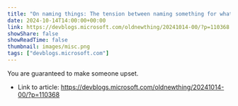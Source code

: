 ```yaml
---
title: "On naming things: The tension between naming something for what it is, what it does, or how it is used?"
date: 2024-10-14T14:00:00+00:00
link: https://devblogs.microsoft.com/oldnewthing/20241014-00/?p=110368
showShare: false
showReadTime: false
thumbnail: images/misc.png
tags: ["devblogs.microsoft.com"]
---
```

You are guaranteed to make someone upset.

- Link to article: https://devblogs.microsoft.com/oldnewthing/20241014-00/?p=110368